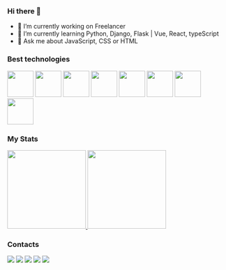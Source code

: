 ### Hi there 👋

- 🔭 I’m currently working on Freelancer
- 🌱 I’m currently learning Python, Django, Flask | Vue, React, typeScript
- 💬 Ask me about JavaScript, CSS or HTML

### Best technologies

<div>
     <img src="https://cdn.jsdelivr.net/gh/devicons/devicon@latest/icons/vitejs/vitejs-original.svg" width="60" />
     <img src="https://cdn.jsdelivr.net/gh/devicons/devicon@latest/icons/vuejs/vuejs-original.svg" width="60" />
     <img src="https://cdn.jsdelivr.net/gh/devicons/devicon@latest/icons/react/react-original.svg" width="60" />
     <img src="https://cdn.jsdelivr.net/gh/devicons/devicon@latest/icons/typescript/typescript-original.svg" width="60" />
     <img src="https://cdn.jsdelivr.net/gh/devicons/devicon@latest/icons/javascript/javascript-plain.svg" width="60" />
     <img src="https://cdn.jsdelivr.net/gh/devicons/devicon@latest/icons/css3/css3-original.svg" width="60" />
     <img src="https://cdn.jsdelivr.net/gh/devicons/devicon@latest/icons/html5/html5-original.svg" width="60" />
     <img src="https://cdn.jsdelivr.net/gh/devicons/devicon@latest/icons/python/python-original.svg" width="60" />              
</div>

### My Stats

<div>
  <a href="https://github.com/juniorgrecco">
    <img height="180em" src="https://github-readme-stats.vercel.app/api/top-langs/?username=juniorgrecco&layout=compact&langs_count=7&theme=dark" />
    <img height="180em" src="https://github-readme-stats.vercel.app/api?username=juniorgrecco&show_icons=true&theme=dark" />
  </a>
</div>

### Contacts

<div>
  <a href="#" style="text-decoration: none;">
    <img src="https://img.shields.io/badge/YouTube-FF0000?style=for-the-badge&logo=youtube&logoColor=white" />
  </a>   
  <a href="https://www.linkedin.com/in/juhgrecco-dev/" style="text-decoration: none;">
    <img src="https://img.shields.io/badge/LinkedIn-0077B5?style=for-the-badge&logo=linkedin&logoColor=white" />
  </a>
  <a href="#" style="text-decoration: none;">
    <img src="https://img.shields.io/badge/website-000000?style=for-the-badge&logo=About.me&logoColor=white" />
  </a>
  <a href="#" style="text-decoration: none;">
    <img src="https://img.shields.io/badge/fiverr-1DBF73?style=for-the-badge&logo=fiverr&logoColor=white" />
  </a>
  <a href="#" style="text-decoration: none;">
    <img src="https://img.shields.io/badge/Instagram-E4405F?style=for-the-badge&logo=instagram&logoColor=white" />
  </a>   
</div>
